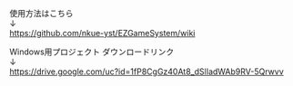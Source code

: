 使用方法はこちら  
↓  
https://github.com/nkue-yst/EZGameSystem/wiki
  
Windows用プロジェクト ダウンロードリンク  
↓  
https://drive.google.com/uc?id=1fP8CgGz40At8_dSlIadWAb9RV-5Qrwvv  
